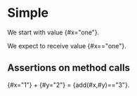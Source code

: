 # Simple

We start with value {#x="one"}.

We expect to receive value {#x=="one"}.

## Assertions on method calls
{#x="1"} + {#y="2"} = {add(#x,#y)=="3"}.




